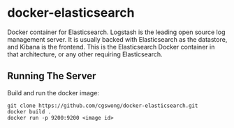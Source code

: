 docker-elasticsearch
====================

Docker container for Elasticsearch. Logstash is the leading open source log management server. It is usually backed with Elasticsearch as the datastore, and Kibana is the frontend. This is the Elasticsearch Docker container in that architecture, or any other requiring Elasticsearch.


## Running The Server

Build and run the docker image:

```
git clone https://github.com/cgswong/docker-elasticsearch.git
docker build .
docker run -p 9200:9200 <image id>
```
